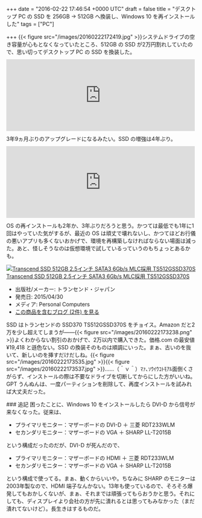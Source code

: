 
+++
date = "2016-02-22 17:46:54 +0000 UTC"
draft = false
title = "デスクトップ PC の SSD を 256GB → 512GB へ換装し、Windows 10 を再インストールした"
tags = ["PC"]

+++
{{< figure src="/images/20160222172419.jpg"  >}}システムドライブの空き容量が心もとなくなっていたところ、512GB の SSD が2万円割れしていたので、思い切ってデスクトップ PC の SSD を換装した。<iframe src="https://hatenablog-parts.com/embed?url=https%3A%2F%2Fblog.daruyanagi.jp%2Fentry%2F2012%2F05%2F02%2F083431" title="連休4日目。PCを自作した。 - だるろぐ" class="embed-card embed-blogcard" scrolling="no" frameborder="0" style="display: block; width: 100%; height: 190px; max-width: 500px; margin: 10px 0px;"></iframe>3年9ヵ月ぶりのアップグレードになるみたい。SSD の増強は4年ぶり。<iframe src="https://hatenablog-parts.com/embed?url=https%3A%2F%2Fblog.daruyanagi.jp%2Fentry%2F2012%2F03%2F24%2F230235" title="SSD 120GB → 240GB - だるろぐ" class="embed-card embed-blogcard" scrolling="no" frameborder="0" style="display: block; width: 100%; height: 190px; max-width: 500px; margin: 10px 0px;"></iframe>OS の再インストールも2年か、3年ぶりだろうと思う。かつては最低でも1年に1回はやっていた気がするが、最近の OS は頑丈で壊れないし、かつてほどお行儀の悪いアプリも多くないおかげで、環境を再構築しなければならない場面は減った。あと、怪しそうなのは仮想環境で試しているっていうのもちょっとあるかも。<div class="hatena-asin-detail"><a href="http://www.amazon.co.jp/exec/obidos/ASIN/B00VX82PA6/bestylesnet-22/"><img src="https://images-fe.ssl-images-amazon.com/images/I/41D-AF0Z6qL._SL160_.jpg" class="hatena-asin-detail-image" alt="Transcend SSD 512GB 2.5インチ SATA3 6Gb/s MLC採用 TS512GSSD370S" title="Transcend SSD 512GB 2.5インチ SATA3 6Gb/s MLC採用 TS512GSSD370S"/></a><div class="hatena-asin-detail-info"><a href="http://www.amazon.co.jp/exec/obidos/ASIN/B00VX82PA6/bestylesnet-22/">Transcend SSD 512GB 2.5インチ SATA3 6Gb/s MLC採用 TS512GSSD370S</a><ul><li><span class="hatena-asin-detail-label">出版社/メーカー:</span> トランセンド・ジャパン</li><li><span class="hatena-asin-detail-label">発売日:</span> 2015/04/30</li><li><span class="hatena-asin-detail-label">メディア:</span> Personal Computers</li><li><a href="http://d.hatena.ne.jp/asin/B00VX82PA6/bestylesnet-22" target="_blank">この商品を含むブログ (2件) を見る</a></li></ul></div><div class="hatena-asin-detail-foot"></div></div>SSD はトランセンドの SSD370 TS512GSSD370S をチョイス。Amazon だと2万を少し超えてしまうが――{{< figure src="/images/20160222173238.png"  >}}よくわからない割引のおかげで、2万以内で購入できた。価格.com の最安値 ¥19,418 と遜色ない。SSD の換装そのものは順調にいった。まぁ、古いのを抜いて、新しいのを挿すだけだしね。{{< figure src="/images/20160222173535.jpg"  >}}{{< figure src="/images/20160222173537.jpg"  >}}……（＾ｖ＾）ﾏｧ､ｿｳｲｳｺﾄﾓｱﾙ面倒くさがらず、インストールの際は不要なドライブを切断してからにした方がいいね。GPT うんぬんは、一度パーティションを削除して、再度インストールを試みれば大丈夫だった。

<div class="section">
    ### 追記
    困ったことに、Windows 10 をインストールしたら DVI-D から信号が来なくなった。従来は、

<ul>
<li>プライマリモニター：マザーボードの DVI-D ＋ 三菱 RDT233WLM</li>
<li>セカンダリモニター：マザーボードの VGA ＋ SHARP LL-T2015B</li>
</ul>という構成だったのだが、DVI-D が死んだので、

<ul>
<li>プライマリモニター：マザーボードの HDMI ＋ 三菱 RDT233WLM</li>
<li>セカンダリモニター：マザーボードの VGA ＋ SHARP LL-T2015B</li>
</ul>という構成で使ってる。まぁ、動くからいいや。ちなみに SHARP のモニターは2003年製なので、HDMI 端子なんかない。13年も使っているので、そろそろ爆発してもおかしくないが、まぁ、それまでは頑張ってもらおうかと思う。それにしても、ディスプレイより会社の方が先に潰れるとは思ってもみなかった（まだ潰れてないけど）。長生きはするものだ。

</div>

